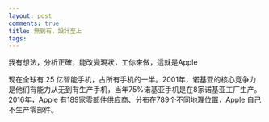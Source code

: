 ```yaml
---
layout: post
comments: true
title: 無到有，設計至上
tags: 
---
```

我有想法，分析正確，能改變現狀，工你來做，這就是Apple

现在全球有 25 亿智能手机，占所有手机的一半。2001年，诺基亚的核心竞争力是他们有能力从无到有生产手机，当年75%诺基亚手机是在8家诺基亚工厂生产。2016年，Apple 有189家零部件供应商、分布在789个不同地理位置，Apple 自己不生产零部件。

